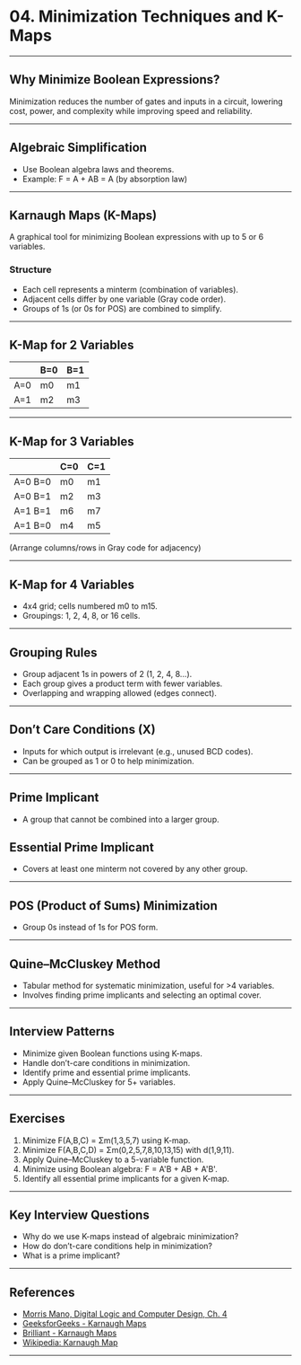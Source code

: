 # 04. Minimization Techniques and K-Maps

---

## Why Minimize Boolean Expressions?

Minimization reduces the number of gates and inputs in a circuit, lowering cost, power, and complexity while improving speed and reliability.

---

## Algebraic Simplification

- Use Boolean algebra laws and theorems.
- Example: F = A + AB = A (by absorption law)

---

## Karnaugh Maps (K-Maps)

A graphical tool for minimizing Boolean expressions with up to 5 or 6 variables.

### Structure

- Each cell represents a minterm (combination of variables).
- Adjacent cells differ by one variable (Gray code order).
- Groups of 1s (or 0s for POS) are combined to simplify.

---

## K-Map for 2 Variables

|   | B=0 | B=1 |
|---|-----|-----|
|A=0|  m0 | m1  |
|A=1|  m2 | m3  |

---

## K-Map for 3 Variables

|     | C=0 | C=1 |
|-----|-----|-----|
|A=0 B=0| m0 | m1 |
|A=0 B=1| m2 | m3 |
|A=1 B=1| m6 | m7 |
|A=1 B=0| m4 | m5 |

(Arrange columns/rows in Gray code for adjacency)

---

## K-Map for 4 Variables

- 4x4 grid; cells numbered m0 to m15.
- Groupings: 1, 2, 4, 8, or 16 cells.

---

## Grouping Rules

- Group adjacent 1s in powers of 2 (1, 2, 4, 8...).
- Each group gives a product term with fewer variables.
- Overlapping and wrapping allowed (edges connect).

---

## Don’t Care Conditions (X)

- Inputs for which output is irrelevant (e.g., unused BCD codes).
- Can be grouped as 1 or 0 to help minimization.

---

## Prime Implicant

- A group that cannot be combined into a larger group.

## Essential Prime Implicant

- Covers at least one minterm not covered by any other group.

---

## POS (Product of Sums) Minimization

- Group 0s instead of 1s for POS form.

---

## Quine–McCluskey Method

- Tabular method for systematic minimization, useful for >4 variables.
- Involves finding prime implicants and selecting an optimal cover.

---

## Interview Patterns

- Minimize given Boolean functions using K-maps.
- Handle don’t-care conditions in minimization.
- Identify prime and essential prime implicants.
- Apply Quine–McCluskey for 5+ variables.

---

## Exercises

1. Minimize F(A,B,C) = Σm(1,3,5,7) using K-map.
2. Minimize F(A,B,C,D) = Σm(0,2,5,7,8,10,13,15) with d(1,9,11).
3. Apply Quine–McCluskey to a 5-variable function.
4. Minimize using Boolean algebra: F = A'B + AB + A'B'.
5. Identify all essential prime implicants for a given K-map.

---

## Key Interview Questions

- Why do we use K-maps instead of algebraic minimization?
- How do don’t-care conditions help in minimization?
- What is a prime implicant?

---

## References

- [Morris Mano, Digital Logic and Computer Design, Ch. 4](https://www.amazon.com/Digital-Logic-Computer-Design-Mano/dp/0132145103)
- [GeeksforGeeks - Karnaugh Maps](https://www.geeksforgeeks.org/k-map-karnaugh-map/)
- [Brilliant - Karnaugh Maps](https://brilliant.org/wiki/karnaugh-maps/)
- [Wikipedia: Karnaugh Map](https://en.wikipedia.org/wiki/Karnaugh_map)

---
